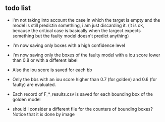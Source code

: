 ## todo list

- i'm not taking into account the case in which the target is empty and the model is still predictin something, i am just discarding it. (it is ok, because the critical case is basically when the targect expects something but the faulty model doesn't predict anything)

- I'm now saving only boxes with a high confidence level
- I'm now saving only the boxes of the faulty model with a iou score lower than 0.8 or with a different label
- Also the iou score is saved for each bb
- Only the bbs with an iou score higher than 0.7 (for golden) and 0.6 (for faulty) are evaluated.

- Each record of F_*_results.csv is saved for each bounding box of the golden model
- should i consider a different file for the counters of bounding boxes? Notice that it is done by image